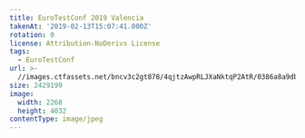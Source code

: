 ```yaml
---
title: EuroTestConf 2019 Valencia
takenAt: '2019-02-13T15:07:41.000Z'
rotation: 0
license: Attribution-NoDerivs License
tags:
  - EuroTestConf
url: >-
  //images.ctfassets.net/bncv3c2gt878/4qjtzAwpRLJXaNktqP2AtR/0386a8a9db02297f8010b27284f85f8b/eurotestconf-2019-valencia_33320078698_o
size: 2429199
image:
  width: 2268
  height: 4032
contentType: image/jpeg
---
```


